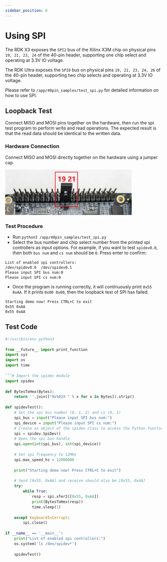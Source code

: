```yaml
---
sidebar_position: 6
---
```

# Using SPI

The RDK X3 exposes the `SPI2` bus of the Xilinx X3M chip on physical pins `19, 21, 23, 24` of the 40-pin header, supporting one chip select and operating at 3.3V IO voltage.

The RDK Ultra exposes the `SPI0` bus on physical pins `19, 21, 23, 24, 26` of the 40-pin header, supporting two chip selects and operating at 3.3V IO voltage.

Please refer to `/app/40pin_samples/test_spi.py` for detailed information on how to use SPI.

## Loopback Test
Connect MISO and MOSI pins together on the hardware, then run the spi test program to perform write and read operations. The expected result is that the read data should be identical to the written data.

### Hardware Connection
Connect MISO and MOSI directly together on the hardware using a jumper cap.

![image-20220512101915524](./image/40pin_user_guide/image-20220512101915524.png)

### Test Procedure

- Run `python3 /app/40pin_samples/test_spi.py`
- Select the bus number and chip select number from the printed spi controllers as input options. For example, if you want to test `spidev0.0`, then both `bus num` and `cs num` should be `0`. Press enter to confirm:

```
List of enabled spi controllers:
/dev/spidev0.0  /dev/spidev0.1
Please input SPI bus num:0
Please input SPI cs num:0
```

- Once the program is running correctly, it will continuously print `0x55 0xAA`. If it prints `0x00 0x00`, then the loopback test of SPI has failed.

```
Starting demo now! Press CTRL+C to exit
0x55 0xAA
0x55 0xAA
```

## Test Code

```python
#!/usr/bin/env python3

from __future__ import print_function
import sys
import os
import time

```# Import the spidev module 
import spidev

def BytesToHex(Bytes):
    return ''.join(["0x%02X " % x for x in Bytes]).strip()

def spidevTest():
    # Set the spi bus number (0, 1, 2) and cs (0, 1)
    spi_bus = input("Please input SPI bus num:")
    spi_device = input("Please input SPI cs num:")
    # Create an object of the spidev class to access the Python functions based on spidev
    spi = spidev.SpiDev()
    # Open the spi bus handle
    spi.open(int(spi_bus), int(spi_device))

    # Set spi frequency to 12MHz
    spi.max_speed_hz = 12000000

    print("Starting demo now! Press CTRL+C to exit")

    # Send [0x55, 0xAA] and receive should also be [0x55, 0xAA]
    try:
        while True:
            resp = spi.xfer2([0x55, 0xAA])
            print(BytesToHex(resp))
            time.sleep(1)

    except KeyboardInterrupt:
        spi.close()

if __name__ == '__main__':
    print("List of enabled spi controllers:")
    os.system('ls /dev/spidev*')

    spidevTest()